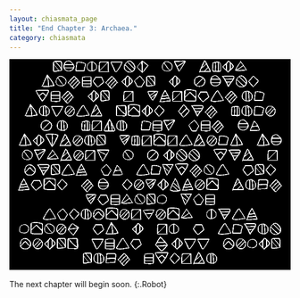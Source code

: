 ```yaml
---
layout: chiasmata_page
title: "End Chapter 3: Archaea."
category: chiasmata
---
```


![168](/chiasmata/images/narrative/167.png)

The next chapter will begin soon. 
{:.Robot}